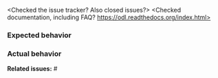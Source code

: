 <Checked the issue tracker? Also closed issues?>
<Checked documentation, including FAQ? https://odl.readthedocs.org/index.html>

### Expected behavior
<Imaginary minimal working example goes here>

### Actual behavior
<What actually happens when running the code>


**Related issues:** #<issue num>
